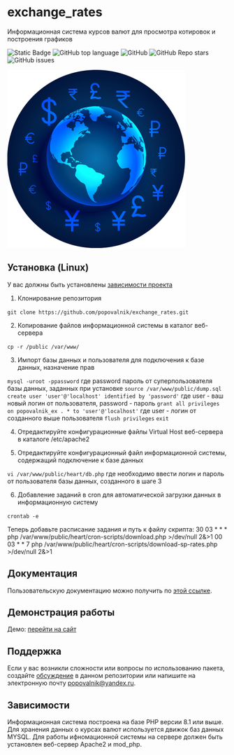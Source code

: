 # exchange_rates
Информационная система курсов валют для просмотра котировок и построения графиков <!-- описание репозитория -->
<!--Блок информации о репозитории в бейджах-->
![Static Badge](https://img.shields.io/badge/popovalnik-exchange_rates-exchange_rates)
![GitHub top language](https://img.shields.io/github/languages/top/popovalnik/exchange_rates)
![GitHub](https://img.shields.io/github/license/popovalnik/exchange_rates)
![GitHub Repo stars](https://img.shields.io/github/stars/popovalnik/exchange_rates)
![GitHub issues](https://img.shields.io/github/issues/popovalnik/exchange_rates)

![Logotype](./docs/logo.png)

<!--Установка-->
## Установка (Linux)
У вас должны быть установлены [зависимости проекта](https://github.com/popovalnik/exchange_rates#Зависимости)

1. Клонирование репозитория 

```git clone https://github.com/popovalnik/exchange_rates.git```

2. Копирование файлов информационной системы в каталог веб-сервера

```cp -r /public /var/www/```

3. Импорт базы данных и пользователя для подключения к базе данных, назначение прав

```mysql -uroot -ppassword``` где password пароль от суперпользователя базы данных, заданных при установке
```source /var/www/public/dump.sql```
```create user 'user'@'localhost' identified by 'password'``` где user - ваш новый логин от пользователя, password - пароль
```grant all privileges on popovalnik_ex . * to 'user'@'localhost'``` где user - логин от созданного выше пользователя
```flush privileges```
```exit```

4. Отредактируйте конфигурационные файлы Virtual Host веб-сервера в каталоге /etc/apache2

5. Отредактируйте конфигурационный файл информационной системы, содержащий подключение к базе данных

```vi /var/www/public/heart/db.php``` где необходимо ввести логин и пароль от пользователя базы данных, созданного в шаге 3

6. Добавление заданий в cron для автоматической загрузки данных в информационную систему

```crontab -e```

Теперь добавьте расписание задания и путь к файлу скрипта:
30 03 * * * php /var/www/public/heart/cron-scripts/download.php >/dev/null 2&>1
00 03 * * 7 php /var/www/public/heart/cron-scripts/download-sp-rates.php >/dev/null 2&>1

<!--Пользовательская документация-->
## Документация
Пользовательскую документацию можно получить по [этой ссылке](./docs/index.md).

## Демонстрация работы
Демо: [перейти на сайт](https://popovalnik.myjino.ru/)

<!--Поддержка-->
## Поддержка
Если у вас возникли сложности или вопросы по использованию пакета, создайте 
[обсуждение](https://github.com/popovalnik/exchange_rates/issues/new/choose) в данном репозитории или напишите на электронную почту <popovalnik@yandex.ru>.

<!--Зависимости-->
## Зависимости
Информационная система построена на базе PHP версии 8.1 или выше. 
Для хранения данных о курсах валют используется движок баз данных MYSQL.
Для работы ифномационной системы на сервере должен быть установлен веб-сервер Apache2 и mod_php.
